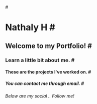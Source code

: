 #<h1> Nathaly H 
#<h2> Welcome to my Portfolio!
#<h3> Learn a little bit about me.
#<h4> These are the projects I've worked on.
#<h5> You can contact me through email.
#<h6> Below are my social .. Follow me!
